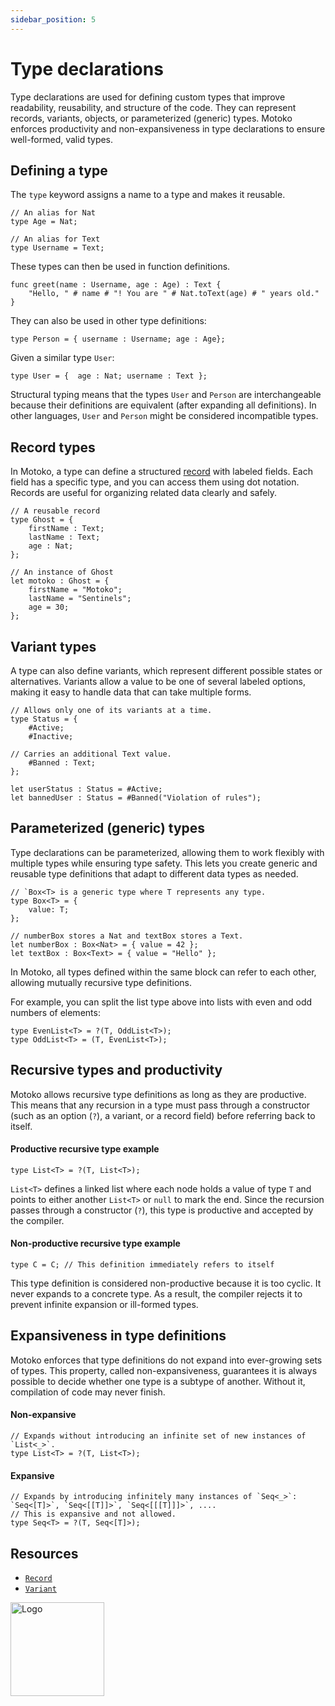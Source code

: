 ```yaml
---
sidebar_position: 5
---
```


# Type declarations

Type declarations are used for defining custom types that improve readability, reusability, and structure of the code. They can represent records, variants, objects, or parameterized (generic) types. Motoko enforces productivity and non-expansiveness in type declarations to ensure well-formed, valid types.

## Defining a type

The `type` keyword assigns a name to a type and makes it reusable.

```motoko no-repl
// An alias for Nat
type Age = Nat;

// An alias for Text
type Username = Text;
```

These types can then be used in function definitions.

```motoko no-repl
func greet(name : Username, age : Age) : Text {
    "Hello, " # name # "! You are " # Nat.toText(age) # " years old."
}
```

They can also be used in other type definitions:

```  motoko no-repl
type Person = { username : Username; age : Age}; 
```

Given a similar type `User`:

``` motoko no-repl
type User = {  age : Nat; username : Text }; 
```

Structural typing means that the types `User` and `Person` are interchangeable because their definitions are equivalent (after expanding all definitions). In other languages, `User` and `Person` might be considered incompatible types.
## Record types

In Motoko, a type can define a structured [record](https://internetcomputer.org/docs/motoko/fundamentals/types/records) with labeled fields. Each field has a specific type, and you can access them using dot notation. Records are useful for organizing related data clearly and safely.

```motoko no-repl
// A reusable record
type Ghost = {
    firstName : Text;
    lastName : Text;
    age : Nat;
};

// An instance of Ghost
let motoko : Ghost = {
    firstName = "Motoko";
    lastName = "Sentinels";
    age = 30;
};
```

## Variant types

A type can also define variants, which represent different possible states or alternatives. Variants allow a value to be one of several labeled options, making it easy to handle data that can take multiple forms.

```motoko no-repl
// Allows only one of its variants at a time.
type Status = {
    #Active;
    #Inactive;

// Carries an additional Text value.
    #Banned : Text;
};

let userStatus : Status = #Active;
let bannedUser : Status = #Banned("Violation of rules");
```

## Parameterized (generic) types

Type declarations can be parameterized, allowing them to work flexibly with multiple types while ensuring type safety. This lets you create generic and reusable type definitions that adapt to different data types as needed.

```motoko no-repl
// `Box<T> is a generic type where T represents any type.
type Box<T> = {
    value: T;
};

// numberBox stores a Nat and textBox stores a Text.
let numberBox : Box<Nat> = { value = 42 };
let textBox : Box<Text> = { value = "Hello" };
```

In Motoko, all types defined within the same block can refer to each other, allowing mutually recursive type definitions.

For example, you can split the list type above into lists with even and odd numbers of elements:

```motoko no-repl
type EvenList<T> = ?(T, OddList<T>);
type OddList<T> = (T, EvenList<T>);
```

## Recursive types and productivity

Motoko allows recursive type definitions as long as they are productive. This means that any recursion in a type must pass through a constructor (such as an option (`?`), a variant, or a record field) before referring back to itself.

#### Productive recursive type example

```motoko no-repl
type List<T> = ?(T, List<T>);
```

`List<T>` defines a linked list where each node holds a value of type `T` and points to either another `List<T>` or `null` to mark the end. Since the recursion passes through a constructor (`?`), this type is productive and accepted by the compiler.

#### Non-productive recursive type example

```motoko no-repl
type C = C; // This definition immediately refers to itself
```

This type definition is considered non-productive because it is too cyclic. It never expands to a concrete type.
As a result, the compiler rejects it to prevent infinite expansion or ill-formed types.

## Expansiveness in type definitions

Motoko enforces that type definitions do not expand into ever-growing sets of types.
This property, called non-expansiveness, guarantees it is always possible to decide whether one type is a subtype of another. Without it, compilation of code may never finish.

#### Non-expansive

```motoko no-repl
// Expands without introducing an infinite set of new instances of `List<_>`.
type List<T> = ?(T, List<T>);
```

#### Expansive

```motoko no-repl
// Expands by introducing infinitely many instances of `Seq<_>`:  `Seq<[T]>`, `Seq<[[T]]>`, `Seq<[[[T]]]>`, ....
// This is expansive and not allowed.
type Seq<T> = ?(T, Seq<[T]>);
```

## Resources

- [`Record`](https://internetcomputer.org/docs/motoko/fundamentals/types/records)
- [`Variant`](https://internetcomputer.org/docs/motoko/fundamentals/types/variants)

<!-- TODO(future) explain variance of type definition parameters, perhaps using InvBox<T> (r/w) CoBox<T> (ro) and ContraBox<T> (wo) as examples -->

<img src="https://cdn-assets-eu.frontify.com/s3/frontify-enterprise-files-eu/eyJwYXRoIjoiZGZpbml0eVwvYWNjb3VudHNcLzAxXC80MDAwMzA0XC9wcm9qZWN0c1wvNFwvYXNzZXRzXC8zOFwvMTc2XC9jZGYwZTJlOTEyNDFlYzAzZTQ1YTVhZTc4OGQ0ZDk0MS0xNjA1MjIyMzU4LnBuZyJ9:dfinity:9Q2_9PEsbPqdJNAQ08DAwqOenwIo7A8_tCN4PSSWkAM?width=2400" alt="Logo" width="150" height="150" />